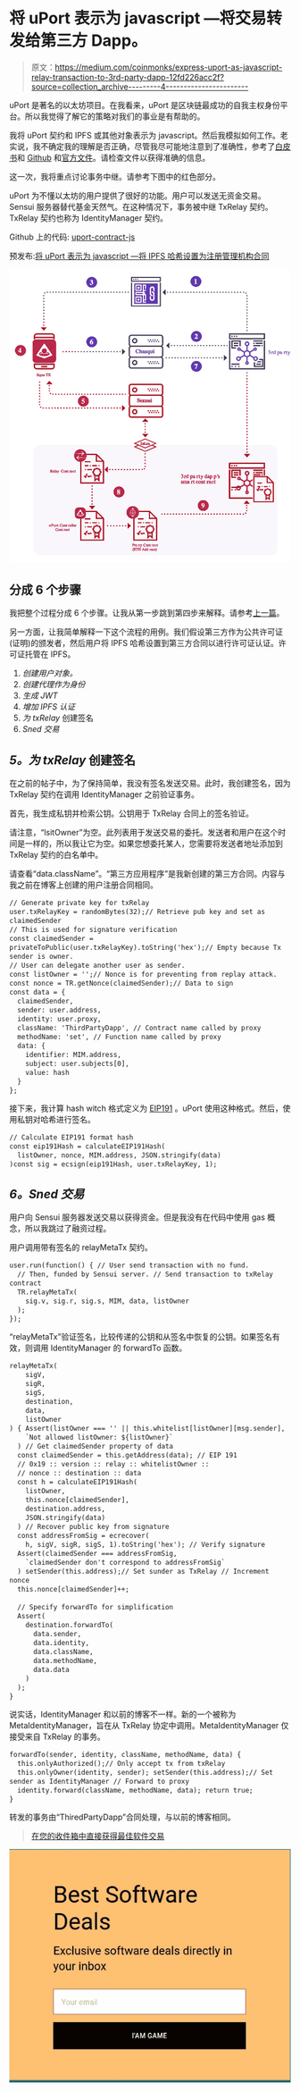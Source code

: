 # 将 uPort 表示为 javascript —将交易转发给第三方 Dapp。

> 原文：<https://medium.com/coinmonks/express-uport-as-javascript-relay-transaction-to-3rd-party-dapp-12fd226acc2f?source=collection_archive---------4----------------------->

uPort 是著名的以太坊项目。在我看来，uPort 是区块链最成功的自我主权身份平台。所以我觉得了解它的策略对我们的事业是有帮助的。

我将 uPort 契约和 IPFS 或其他对象表示为 javascript。然后我模拟如何工作。老实说，我不确定我的理解是否正确，尽管我尽可能地注意到了准确性，参考了[白皮书](http://blockchainlab.com/pdf/uPort_whitepaper_DRAFT20161020.pdf)和 [Github](https://github.com/uport-project/uport-identity) 和[官方文件](https://developer.uport.me/gettingstarted)。请检查文件以获得准确的信息。

这一次，我将重点讨论事务中继。请参考下图中的红色部分。

uPort 为不懂以太坊的用户提供了很好的功能。用户可以发送无资金交易。Sensui 服务器替代基金天然气。在这种情况下，事务被中继 TxRelay 契约。TxRelay 契约也称为 IdentityManager 契约。

Github 上的代码: [uport-contract-js](https://github.com/tak1827/uport-contract-js/tree/relay-tx-to-3rdparty-dapp)

预发布:[将 uPort 表示为 javascript —将 IPFS 哈希设置为注册管理机构合同](/coinmonks/express-uport-as-javascript-set-ipfs-hash-to-registry-contract-600c2dbf8404)

![](img/8cf1e58ba1e381b5f6f7486a2fbdf18b.png)

## 分成 6 个步骤

我把整个过程分成 6 个步骤。让我从第一步跳到第四步来解释。请参考[上一篇](/coinmonks/express-uport-as-javascript-set-ipfs-hash-to-registry-contract-600c2dbf8404)。

另一方面，让我简单解释一下这个流程的用例。我们假设第三方作为公共许可证(证明)的颁发者，然后用户将 IPFS 哈希设置到第三方合同以进行许可证认证。许可证托管在 IPFS。

1.  *创建用户对象。*
2.  *创建代理作为身份*
3.  *生成 JWT*
4.  *增加 IPFS 认证*
5.  *为 txRelay* 创建签名
6.  *Sned 交易*

## *5。为 txRelay* 创建签名

在之前的帖子中，为了保持简单，我没有签名发送交易。此时，我创建签名，因为 TxRelay 契约在调用 IdentityManager 之前验证事务。

首先，我生成私钥并检索公钥。公钥用于 TxRelay 合同上的签名验证。

请注意，“lsitOwner”为空。此列表用于发送交易的委托。发送者和用户在这个时间是一样的，所以我让它为空。如果您想委托某人，您需要将发送者地址添加到 TxRelay 契约的白名单中。

请查看“data.className”。“第三方应用程序”是我新创建的第三方合同。内容与我之前在博客上创建的用户注册合同相同。

```
// Generate private key for txRelay 
user.txRelayKey = randomBytes(32);// Retrieve pub key and set as claimedSender
// This is used for signature verification
const claimedSender = privateToPublic(user.txRelayKey).toString('hex');// Empty because Tx sender is owner.
// User can delegate another user as sender.
const listOwner = '';// Nonce is for preventing from replay attack.
const nonce = TR.getNonce(claimedSender);// Data to sign
const data = { 
  claimedSender,
  sender: user.address,
  identity: user.proxy,
  className: 'ThirdPartyDapp', // Contract name called by proxy
  methodName: 'set', // Function name called by proxy
  data: {
    identifier: MIM.address,
    subject: user.subjects[0],
    value: hash
  }
};
```

接下来，我计算 hash witch 格式定义为 [EIP191](https://github.com/ethereum/EIPs/blob/master/EIPS/eip-191.md) 。uPort 使用这种格式。然后，使用私钥对哈希进行签名。

```
// Calculate EIP191 format hash
const eip191Hash = calculateEIP191Hash(
  listOwner, nonce, MIM.address, JSON.stringify(data)
)const sig = ecsign(eip191Hash, user.txRelayKey, 1);
```

## *6。Sned 交易*

用户向 Sensui 服务器发送交易以获得资金。但是我没有在代码中使用 gas 概念，所以我跳过了融资过程。

用户调用带有签名的 relayMetaTx 契约。

```
user.run(function() { // User send transaction with no fund. 
  // Then, funded by Sensui server. // Send transaction to txRelay contract
  TR.relayMetaTx(
    sig.v, sig.r, sig.s, MIM, data, listOwner
  );
});
```

“relayMetaTx”验证签名，比较传递的公钥和从签名中恢复的公钥。如果签名有效，则调用 IdentityManager 的 forwardTo 函数。

```
relayMetaTx(
    sigV,
    sigR,
    sigS,
    destination, 
    data, 
    listOwner
) { Assert(listOwner === '' || this.whitelist[listOwner][msg.sender],
    `Not allowed listOwner: ${listOwner}`
  ) // Get claimedSender property of data
  const claimedSender = this.getAddress(data); // EIP 191
  // 0x19 :: version :: relay :: whitelistOwner :: 
  // nonce :: destination :: data
  const h = calculateEIP191Hash(
    listOwner, 
    this.nonce[claimedSender],
    destination.address,
    JSON.stringify(data)
  ) // Recover public key from signature
  const addressFromSig = ecrecover(
    h, sigV, sigR, sigS, 1).toString('hex'); // Verify signature
  Assert(claimedSender === addressFromSig,
    `claimedSender don't correspond to addressFromSig`
  ) setSender(this.address);// Set sunder as TxRelay // Increment nonce
  this.nonce[claimedSender]++;

  // Specify forwardTo for simplification
  Assert(
    destination.forwardTo(
      data.sender,
      data.identity,
      data.className,
      data.methodName,
      data.data
    )
  );
}
```

说实话，IdentityManager 和以前的博客不一样。新的一个被称为 MetaIdentityManager，旨在从 TxRelay 协定中调用。MetaIdentityManager 仅接受来自 TxRelay 的事务。

```
forwardTo(sender, identity, className, methodName, data) {
  this.onlyAuthorized();// Only accept tx from txRelay
  this.onlyOwner(identity, sender); setSender(this.address);// Set sender as IdentityManager // Forward to proxy
  identity.forward(className, methodName, data); return true;
}
```

转发的事务由“ThiredPartyDapp”合同处理，与以前的博客相同。

> [在您的收件箱中直接获得最佳软件交易](https://coincodecap.com/?utm_source=coinmonks)

[![](img/7c0b3dfdcbfea594cc0ae7d4f9bf6fcb.png)](https://coincodecap.com/?utm_source=coinmonks)